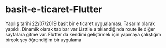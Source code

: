 # basit-e-ticaret-Flutter
Yapılış tarihi 22/07/2019
basit bir e ticaret uygualaması. Tasarım olarak yapıldı. Dinamik olarak tab bar var Listtile a tıklandığında route ile diğer sayfalara
gitme var. Flutter da kendimi geliştirmek için yapmaya çalıştığım birçok şey öğrendiğim bir uygulama
